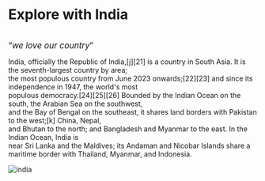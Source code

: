 <!DOCTYPE html>
<html lang="en">
<head>
  <meta charset="UTF-8">
  <meta name="viewport" content="width=device-width, initial-scale=1.0">
  <title>India MAp</title>
</head>
<body>
  <h1>Explore with India</h1><br>
  <big><q><em>we love our country</em></q></big>
  <p>India, officially the Republic of India,[j][21] is a country in South Asia. It is the seventh-largest country by area;<br>
     the most populous country from June 2023 onwards;[22][23] and since its independence in 1947, the world's most<br>
      populous democracy.[24][25][26] Bounded by the Indian Ocean on the south, the Arabian Sea on the southwest,<br>
      and the Bay of Bengal on the southeast, it shares land borders with Pakistan to the west;[k] China, Nepal, <br>
      and Bhutan to the north; and Bangladesh and Myanmar to the east. In the Indian Ocean, India is<br>
           near Sri Lanka and the Maldives; its Andaman and Nicobar Islands share a maritime border with Thailand, Myanmar, and Indonesia.</p>
    <img src="india.jpg" alt="india"  usemap="#bharat">
    <map name="bharat">
      <area shape="rect" coords="590,490,680,560" href="jharkhand.html">
      
    

</body>
</html>

